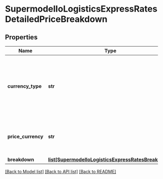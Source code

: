# SupermodelIoLogisticsExpressRatesDetailedPriceBreakdown

## Properties
Name | Type | Description | Notes
------------ | ------------- | ------------- | -------------
**currency_type** | **str** | Possible Values :&lt;BR&gt;                  &#x27;BILLC&#x27;, billing currency&lt;BR&gt;                  &#x27;PULCL&#x27;, country public rates currency&lt;BR&gt;                  &#x27;BASEC&#x27;, base currency | [optional] 
**price_currency** | **str** | This the currency of the rated shipment for the prices listed. | 
**breakdown** | [**list[SupermodelIoLogisticsExpressRatesBreakdown]**](SupermodelIoLogisticsExpressRatesBreakdown.md) |  | [optional] 

[[Back to Model list]](../README.md#documentation-for-models) [[Back to API list]](../README.md#documentation-for-api-endpoints) [[Back to README]](../README.md)

